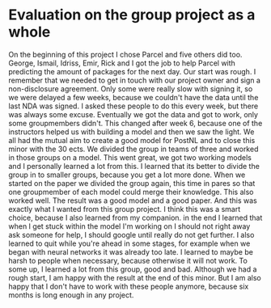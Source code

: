 # Evaluation on the group project as a whole

On the beginning of this project I chose Parcel and five others did too. George, Ismail, Idriss, Emir, Rick and I got the job to help Parcel with predicting the amount of packages for the next day. Our start was rough. I remember that we needed to get in touch with our project owner and sign a non-disclosure agreement. Only some were really slow with signing it, so we were delayed a few weeks, because we couldn't have the data until the last NDA was signed. I asked these people to do this every week, but there was always some excuse. Eventually we got the data and got to work, only some groupmembers didn't. This changed after week 6, because one of the instructors helped us with building a model and then we saw the light. We all had the mutual aim to create a good model for PostNL and to close this minor with the 30 ects. We divided the group in teams of three and worked in those groups on a model. This went great, we got two working models and I personally learned a lot from this. I learned that its better to divide the group in to smaller groups, because you get a lot more done. When we started on the paper we divided the group again, this time in pares so that one groupmember of each model could merge their knowledge. This also worked well. The result was a good model and a good paper. And this was exactly what I wanted from this group project. I think this was a smart choice, because I also learned from my companion. in the end I learned that when I get stuck within the model I'm working on I should not right away ask someone for help, I should google until really do not get further. I also learned to quit while you're ahead in some stages, for example when we began with neural networks it was already too late. I learned to maybe be harsh to people when necessary, because otherwise it will not work. To some up, I learned a lot from this group, good and bad. Although we had a rough start, I am happy with the result at the end of this minor. But I am also happy that I don't have to work with these people anymore, because  six months is long enough in any project.
